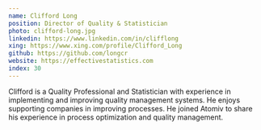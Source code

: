 ```yaml
---
name: Clifford Long
position: Director of Quality & Statistician
photo: clifford-long.jpg
linkedin: https://www.linkedin.com/in/clifflong
xing: https://www.xing.com/profile/Clifford_Long
github: https://github.com/longcr
website: https://effectivestatistics.com
index: 30
---
```

Clifford is a Quality Professional and Statistician with experience in implementing and improving quality management systems. He enjoys supporting companies in improving processes. He joined Atomiv to share his experience in process optimization and quality management.
